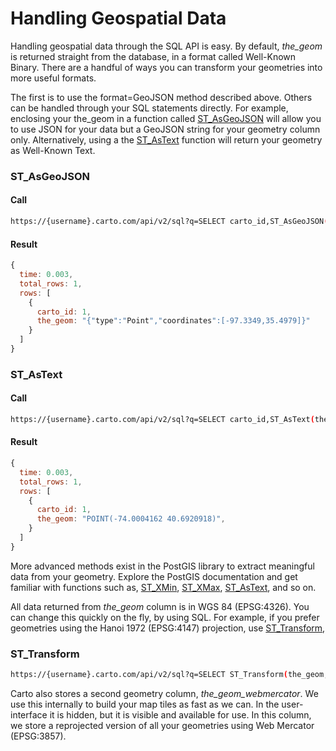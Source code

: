 # Handling Geospatial Data

Handling geospatial data through the SQL API is easy. By default, *the_geom* is returned straight from the database, in a format called Well-Known Binary. There are a handful of ways you can transform your geometries into more useful formats.

The first is to use the format=GeoJSON method described above. Others can be handled through your SQL statements directly. For example, enclosing your the_geom in a function called [ST_AsGeoJSON](http://www.postgis.org/documentation/manual-svn/ST_AsGeoJSON.html) will allow you to use JSON for your data but a GeoJSON string for your geometry column only. Alternatively, using a the [ST_AsText](http://www.postgis.org/documentation/manual-svn/ST_AsGeoJSON.html) function will return your geometry as Well-Known Text.

### ST_AsGeoJSON

#### Call

```bash
https://{username}.carto.com/api/v2/sql?q=SELECT carto_id,ST_AsGeoJSON(the_geom) as the_geom FROM {table_name} LIMIT 1
```

#### Result

```javascript
{
  time: 0.003,
  total_rows: 1,
  rows: [
    {
      carto_id: 1,
      the_geom: "{"type":"Point","coordinates":[-97.3349,35.4979]}"
    }
  ]
}
```

### ST_AsText

#### Call

```bash
https://{username}.carto.com/api/v2/sql?q=SELECT carto_id,ST_AsText(the_geom) FROM {table_name} LIMIT 1
```

#### Result

```javascript
{
  time: 0.003,
  total_rows: 1,
  rows: [
    {
      carto_id: 1,
      the_geom: "POINT(-74.0004162 40.6920918)",
    }
  ]
}
```

More advanced methods exist in the PostGIS library to extract meaningful data from your geometry. Explore the PostGIS documentation and get familiar with functions such as, [ST_XMin](http://www.postgis.org/docs/ST_XMin.html), [ST_XMax](http://www.postgis.org/docs/ST_XMax.html), [ST_AsText](http://www.postgis.org/docs/ST_AsText.html), and so on.

All data returned from *the_geom* column is in WGS 84 (EPSG:4326). You can change this quickly on the fly, by using SQL. For example, if you prefer geometries using the Hanoi 1972 (EPSG:4147) projection, use [ST_Transform](http://www.postgis.org/docs/ST_Transform.html),

### ST_Transform

```bash
https://{username}.carto.com/api/v2/sql?q=SELECT ST_Transform(the_geom,4147) FROM {table_name} LIMIT 1
```

Carto also stores a second geometry column, *the_geom_webmercator*. We use this internally to build your map tiles as fast as we can. In the user-interface it is hidden, but it is visible and available for use. In this column, we store a reprojected version of all your geometries using Web Mercator (EPSG:3857).
